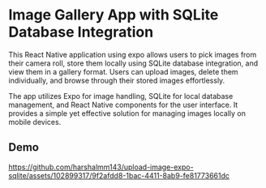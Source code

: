 
# Image Gallery App with SQLite Database Integration

This React Native application using expo allows users to pick images from their camera roll, 
store them locally using SQLite database integration, and view them in a gallery format. Users 
can upload images, delete them individually, and browse through their stored images effortlessly.

The app utilizes Expo for image handling, SQLite for local database management,
and React Native components for the user interface.
It provides a simple yet effective solution for managing images locally on mobile devices.


## Demo

https://github.com/harshalmm143/upload-image-expo-sqlite/assets/102899317/9f2afdd8-1bac-4411-8ab9-fe81773661dc



